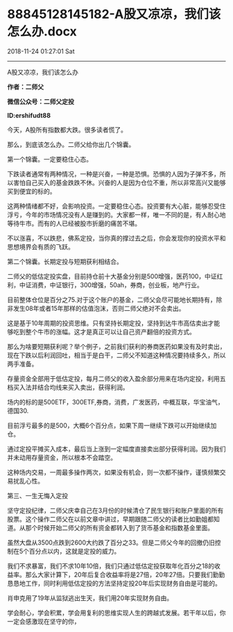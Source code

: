 # 88845128145182-A股又凉凉，我们该怎么办.docx

2018-11-24 01:27:01 Sat

----

A股又凉凉，我们该怎么办

__作者：二师父__

__微信公众号：二师父定投__

__ID:ershifudt88__

今天，A股所有指数都大跌。很多读者慌了。

那么，到底该怎么办。二师父给你出几个锦囊。

第一个锦囊。一定要稳住心态。

下跌读者通常有两种情况，一种是兴奋，一种是恐惧。恐惧的人因为子弹不多，所以害怕自己买入的基金跌跌不休。兴奋的人是因为仓位不重，所以非常高兴又能够买到便宜的标的。

这两种情绪都不好，会影响投资。一定要稳住心态。投资要有大心脏，能够忍受住浮亏，今年的市场情况没有人是赚到的。大家都一样，唯一不同的是，有人耐心地等待牛市。而有的人已经被股市折磨的痛苦不堪。

不以涨喜，不以跌悲，佛系定投，当你真的撑过去之后，你会发现你的投资水平和思想境界会有质的飞跃。

第二个锦囊。长期定投与短期获利相结合。

二师父的低估定投实盘，目前持仓前十大基金分别是500增强，医药100，中证红利，中证消费，中证银行，300增强，50ah，券商，创业板，地产行业。

目前整体仓位是百分之75\.对于这个账户的基金，二师父会尽可能地长期持有，除非发生08年或者15年那样的估值泡沫，否则二师父绝对不会卖出。

这是基于10年周期的投资思维。只有坚持长期定投，坚持到达牛市高估卖出才能够吃到整个牛市的涨幅。这才是真正可以让自己资产翻倍的投资方式。

那么为啥要短期获利呢？举个例子，之前我们获利的券商医药如果没有及时卖出，现在下跌以后利润回吐，相当于是白干，二师父不知道这种情况要持续多久，所以两手准备。

存量资金全部用于低估定投，每月二师父的收入盈余部分用来在场内定投，利用五档买入法并结合均线来买入卖出，获得利润。

场内的标的是500ETF，300ETF,券商，消费，广发医药，中概互联，华宝油气，德国30\.

目前浮亏最多的是500，大概6个百分点，如果下周一继续下跌可以开始继续加仓。

通过定投平摊买入成本，最后当上涨到一定幅度直接卖出部分获得利润。因为我们并未动用存量资金，所以根本不会踏空。

这种场内交易，一周最多操作两次，如果没有机会，则一次都不操作，谨慎频繁交易扰乱心性。

第三、一生无悔入定投

坚守定投纪律，二师父庆幸自己在3月份的时候清仓了民生银行和账户里面的所有股票。这个操作二师父在以前文章中讲过，早期跟随二师父的读者比如勤姐都知道。从那个时候开始二师父的所有资金都转入到了货币基金和指数基金里面。

虽然大盘从3500点跌到2600大约跌了百分之33。但是二师父今年的回撤仍旧控制在5个百分点以内，这就是定投的威力。

我们不求暴富，我们不求10年10倍，我们只通过低估定投获取年化百分之18的收益率。那么大家计算下，20年后复合收益率将是27倍，20年27倍。只要我们勤勤恳恳地工作，同时利用低估定投的方法坚持定投20年后实现财务自由是可能的。

肖申克用了19年从监狱逃出生天，我们用20年实现财务自由。

学会耐心，学会积累，学会用复利的思维实现人生的跨越式发展。若干年以后，你一定会感激现在坚守的你，

